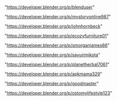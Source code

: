 "https://developer.blender.org/p/blenduser"

"https://developer.blender.org/p/mystoryonline987"

"https://developer.blender.org/p/johnhornbeck"

"https://developer.blender.org/p/ecozyfurniture01"

"https://developer.blender.org/p/smorganjames66"

"https://developer.blender.org/p/sayurimikota"

"https://developer.blender.org/p/planetherbal7061"

"https://developer.blender.org/p/apkmama329"

"https://developer.blender.org/p/goodmaster"

"https://developer.blender.org/p/ostomylifestyle123"

 
